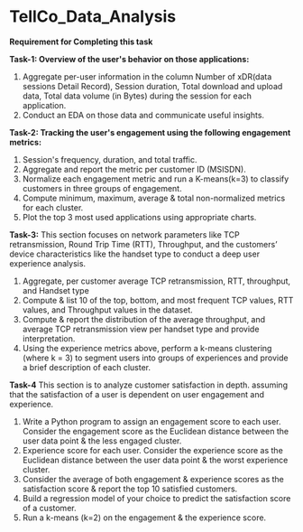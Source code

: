 # TellCo_Data_Analysis

**Requirement for Completing this task**

**Task-1:
Overview of the user's behavior on those applications:**
  1. Aggregate per-user information in the column
      Number of xDR(data sessions Detail Record), 
      Session duration, 
      Total download and upload data,
      Total data volume (in Bytes) during the session for each application.
  2. Conduct an EDA on those data and communicate useful insights.

**Task-2:
Tracking the user's engagement using the following engagement metrics:**
  1. Session's frequency, duration, and total traffic.
  2. Aggregate and report the metric per customer ID (MSISDN).
  3. Normalize each engagement metric and run a K-means(k=3) to classify customers in three groups of engagement.
  4. Compute minimum, maximum, average & total non-normalized metrics for each cluster.
  5. Plot the top 3 most used applications using appropriate charts.

**Task-3:**
This section focuses on network parameters like TCP retransmission, Round Trip Time (RTT), Throughput, and the customers’ device characteristics like the handset type to conduct a deep user experience analysis.
  1. Aggregate, per customer average TCP retransmission, RTT, throughput, and       Handset type
  2. Compute & list 10 of the top, bottom, and most frequent TCP values, RTT values, and Throughput values in the dataset.
  3. Compute & report the distribution of the average throughput, and average TCP retransmission view per handset type and provide interpretation.
  4. Using the experience metrics above, perform a k-means clustering (where k = 3) to segment users into groups of experiences and provide a brief description of each cluster.

**Task-4**
This section is to analyze customer satisfaction in depth. assuming that the satisfaction of a user is dependent on user engagement and experience.
  1. Write a Python program to assign an engagement score to each user. Consider the engagement score as the Euclidean distance between the user data point & the less engaged cluster.
  2. Experience score for each user. Consider the experience score as the Euclidean distance between the user data point & the worst experience cluster.
  3. Consider the average of both engagement & experience scores as  the satisfaction score & report the top 10 satisfied customers.
  4. Build a regression model of your choice to predict the satisfaction score of a customer.
  5. Run a k-means (k=2) on the engagement & the experience score.









